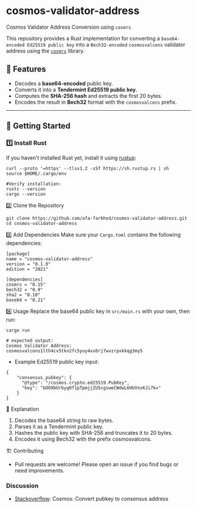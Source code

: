 # cosmos-validator-address
Cosmos Validator Address Conversion using `cosmrs`

This repository provides a Rust implementation for converting a `base64-encoded Ed25519 public key` into a `Bech32-encoded` `cosmosvalcons` validator address using the [`cosmrs`](https://docs.rs/cosmrs/latest/cosmrs/) library.

## 📌 Features
- Decodes a **base64-encoded** public key.
- Converts it into a **Tendermint Ed25519 public key**.
- Computes the **SHA-256 hash** and extracts the first 20 bytes.
- Encodes the result in **Bech32** format with the `cosmosvalcons` prefix.

---

## 🚀 Getting Started

### 1️⃣ **Install Rust**
If you haven't installed Rust yet, install it using [rustup](https://rustup.rs/):

```
curl --proto '=https' --tlsv1.2 -sSf https://sh.rustup.rs | sh
source $HOME/.cargo/env

#Verify installation:
rustc --version
cargo --version
```

2️⃣ Clone the Repository
```
git clone https://github.com/afa-farkhod/cosmos-validator-address.git
cd cosmos-validator-address
```

3️⃣ Add Dependencies
Make sure your `Cargo.toml` contains the following dependencies:
```
[package]
name = "cosmos-validator-address"
version = "0.1.0"
edition = "2021"

[dependencies]
cosmrs = "0.15"
bech32 = "0.9"
sha2 = "0.10"
base64 = "0.21"
```

4️⃣ Usage
Replace the base64 public key in `src/main.rs` with your own, then run:
```
cargo run

# expected output:
Cosmos Validator Address: cosmosvalcons1lth4cv5tkn2fc5yuy4xx6rj7wvzrpxkkqg3my5
```

- Example Ed25519 public key input:
```
{
    "consensus_pubkey": {
      "@type": "/cosmos.crypto.ed25519.PubKey",
      "key": "bDO9bUrbyg0f1pTpmjjZU5cgsweCWdwL6HUVnsKJi7k="
    }
}
```

📜 Explanation
1. Decodes the base64 string to raw bytes.
2. Parses it as a Tendermint public key.
3. Hashes the public key with SHA-256 and truncates it to 20 bytes.
4. Encodes it using Bech32 with the prefix cosmosvalcons.

🏗 Contributing

- Pull requests are welcome! Please open an issue if you find bugs or need improvements.

### Discussion

- [Stackoverflow](https://stackoverflow.com/questions/74802985/cosmos-convert-pubkey-to-consensus-address): Cosmos: Convert pubkey to consensus address
